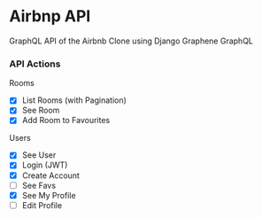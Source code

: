 # Airbnp API

GraphQL API of the Airbnb Clone using Django Graphene GraphQL

### API Actions

Rooms

- [x] List Rooms (with Pagination)
- [x] See Room
- [x] Add Room to Favourites

Users

- [x] See User
- [x] Login (JWT)
- [x] Create Account
- [ ] See Favs
- [x] See My Profile
- [ ] Edit Profile
